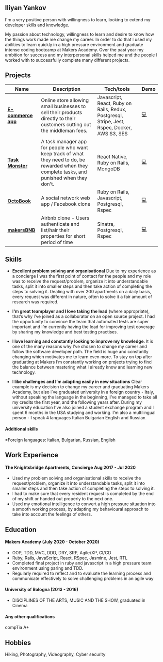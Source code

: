 ## Iliyan Yankov

I'm a very positive person with willingness to learn, looking to extend my developer skills and
knowledge.

My passion about technology, willingness to learn and desire to know how the things work made me change my career. In order to do that I used my abilities to learn quickly in a high pressure environment and graduate intense coding bootcamp at Makers Academy. Over the past year my ambition for success and my interpersonal skills helped me and the people I worked with to successfully complete many different projects.

## Projects


| Name | Description | Tech/tools | Demo |
| ---- | ----------- | ---------- | ---- |
| **[E-commerce app](https://github.com/Iliyan-Y/theNinjaStore-Rails_React)** |  Online store allowing small businesses to sell their products directly to their customers cutting out the middleman fees.| Javascript, React, Ruby on Rails, Redux, Postgresql, Stripe, Jest, Rspec, Docker, AWS S3, SES | [:computer:](https://enigmatic-sierra-23464.herokuapp.com/) |
| **[Task Monster](https://github.com/fraserbrookhouse/task_monster)** | A task manager app for people who want keep track of what they need to do, be rewarded when they complete tasks, and punished when they don't. | React Native, Ruby on Rails, MongoDB | [:computer:](https://github.com/fraserbrookhouse/task_monster) |
| **[OctoBook](https://github.com/fraserbrookhouse/acebook-rails-quadropus)** | A social network web app / Facebook clone | Ruby on Rails, Javascript, Postgresql, Rspec |[:computer:](http://octobook-team.herokuapp.com/) |
| **[makersBNB](https://github.com/Iliyan-Y/makersBNB)** | Airbnb clone - Users authenticate and list/hair their properties for short period of time | Sinatra, Postgresql, Rspec | [:computer:](https://github.com/Iliyan-Y/makersBNB) |

<!-- ## Experience

**Company Name** (start-date to end-date)
_Your job title_

- Any experience relevent to software development

**Company Name** (start-date to end-date)
_Your job title_

- Any experience relevent to software development -->

## Skills

* **Excellent problem solving and organisational** Due to my experience as a concierge I was the first point of contact for the people and my role was to receive the request/problem, organize it into understandable tasks, split it into smaller steps and then take action of completing the steps to solving it. Dealing with over 200 apartments on a daily basis, every request was different in nature, often to solve it a fair amount of research was required.

* **I'm great teamplayer and I love taking the lead** (where appropriate), that’s why I’ve joined as a collaborator on an open source project. I had the opportunity to convince the team that automated tests are super important and I’m currently having the lead for improving test coverage by sharing my knowledge and best testing practises. 

* **I love learning and constantly looking to improve my knowledge**. It is one of the  many reasons why I’ve chosen to change my career and follow the software developer path. The field is huge and constantly changing which motivates me to learn even more. To stay on top after graduating at Makers I’m constantly working on projects trying to find the balance between mastering what I already know and learning new technology. 

* **I like challenges and I’m adapting easily in new situations** Clear example is my decision to change my career and graduating Makers Academy, but also I’ve graduated university in a foreign country - Italy, without speaking the language in the beginning, I’ve managed to take all my credits the first year, and the following years after. During my university education I’ve also joined a student exchange program and I spent 6 months in the USA studying and working. I’m also a multilingual person - I speak 4 languages Italian Bulgarian English and Russian.

#### Additional skills

\*Foreign languages: Italian, Bulgarian, Russian, English

## Work Experience

#### The Knightsbridge Apartments, Concierge Aug 2017 - Jul 2020
- Used my problem solving and organisational skills to receive the request/problem, organize it into understandable tasks, split it into smaller steps and then take action of completing the steps to solving it.
- I had to make sure that every resident request is completed by the end of my shift or handed out properly to the next one. 
- Used my emotional intelligence to convert a high pressure situation into a smooth working process, by adapting my behavioural approach to take into account the feelings of others.



## Education

#### Makers Academy (July 2020 - October 2020)

- OOP, TDD, MVC, DDD, DRY, SRP, Agile/XP, CI/CD
- Ruby, Rails, JavaScript, React, RSpec, Jasmine, Jest, RTL
- Completed final project in ruby and javascript in a high pressure team environment using paring and TDD.
- Regularly required to reflect and to evaluate the learning process and communicate effectively to solve challenging problems in an agile way

#### University of Bologna (2013 - 2016)

- DISCIPLINES OF THE ARTS, MUSIC AND THE SHOW, graduated in Cinema

#### Any other qualifications

compTia A+

## Hobbies

Hiking, Photography, Videography, Cyber security
